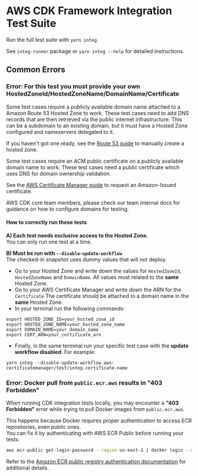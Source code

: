 # AWS CDK Framework Integration Test Suite

Run the full test suite with `yarn integ`.

See `integ-runner` package or `yarn integ --help` for detailed instructions.

## Common Errors

### Error: For this test you must provide your own HostedZoneId/HostedZoneName/DomainName/Certificate

Some test cases require a publicly available domain name attached to a Amazon Route 53 Hosted Zone to work.
These test cases need to add DNS records that are then retrieved via the public internet infrastructure. This can be a subdomain to an existing domain, but it must have a Hosted Zone configured and nameservers delegated to it.

If you haven't got one ready, see the [Route 53 guide](https://docs.aws.amazon.com/Route53/latest/DeveloperGuide/CreatingHostedZone.html) to manually create a hosted zone.

Some test cases require an ACM public certificate on a publicly available domain name to work.
These test cases need a public certificate which uses DNS for domain ownership validation.

See the [AWS Certificate Manager guide](https://docs.aws.amazon.com/acm/latest/userguide/acm-public-certificates.html) to request an Amazon-Issued certificate.

AWS CDK core team members, please check our team internal docs for guidance on how to configure domains for testing.

#### How to correctly run these tests

**A) Each test needs exclusive access to the Hosted Zone.**\
You can only run one test at a time.

**B) Must be run with `--disable-update-workflow`**\
The checked-in snapshot uses dummy values that will not deploy.

- Go to your Hosted Zone and write down the values for `HostedZoneId`, `HostedZoneName` and `DomainName`.
   All values must related to the **same** Hosted Zone.
- Go to your AWS Certificate Manager and write down the ARN for the `Certificate`
   The certificate should be attached to a domain name in the **same** Hosted Zone.
- In your terminal run the following commands:

```console
export HOSTED_ZONE_ID=your_hosted_zone_id
export HOSTED_ZONE_NAME=your_hosted_zone_name
export DOMAIN_NAME=your_domain_name
export CERT_ARN=your_certificate_arn
```

- Finally, in the same terminal run your specific test case with the **update workflow disabled**. For example:

```console
yarn integ --disable-update-workflow aws-certificatemanager/test/integ.certificate-name
```

### Error: Docker pull from `public.ecr.aws` results in "403 Forbidden"

When running CDK integration tests locally, you may encounter a **"403 Forbidden"** error while trying to pull Docker images from `public.ecr.aws`.

This happens because Docker requires proper authentication to access ECR repositories, even public ones.  
You can fix it by authenticating with AWS ECR Public before running your tests:

```sh
aws ecr-public get-login-password --region us-east-1 | docker login --username AWS --password-stdin public.ecr.aws
```

Refer to the [Amazon ECR public registry authentication documentation](https://docs.aws.amazon.com/AmazonECR/latest/public/public-registry-auth.html) for additional details.
